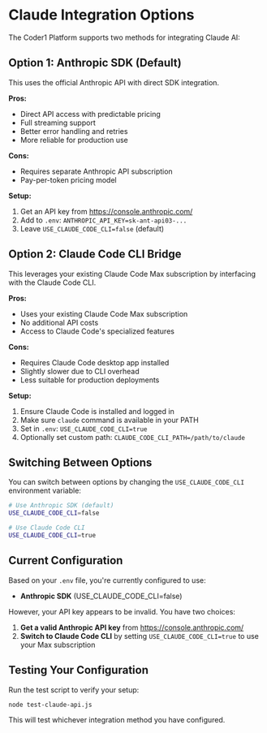 # Claude Integration Options

The Coder1 Platform supports two methods for integrating Claude AI:

## Option 1: Anthropic SDK (Default)

This uses the official Anthropic API with direct SDK integration.

**Pros:**
- Direct API access with predictable pricing
- Full streaming support
- Better error handling and retries
- More reliable for production use

**Cons:**
- Requires separate Anthropic API subscription
- Pay-per-token pricing model

**Setup:**
1. Get an API key from https://console.anthropic.com/
2. Add to `.env`: `ANTHROPIC_API_KEY=sk-ant-api03-...`
3. Leave `USE_CLAUDE_CODE_CLI=false` (default)

## Option 2: Claude Code CLI Bridge

This leverages your existing Claude Code Max subscription by interfacing with the Claude Code CLI.

**Pros:**
- Uses your existing Claude Code Max subscription
- No additional API costs
- Access to Claude Code's specialized features

**Cons:**
- Requires Claude Code desktop app installed
- Slightly slower due to CLI overhead
- Less suitable for production deployments

**Setup:**
1. Ensure Claude Code is installed and logged in
2. Make sure `claude` command is available in your PATH
3. Set in `.env`: `USE_CLAUDE_CODE_CLI=true`
4. Optionally set custom path: `CLAUDE_CODE_CLI_PATH=/path/to/claude`

## Switching Between Options

You can switch between options by changing the `USE_CLAUDE_CODE_CLI` environment variable:

```bash
# Use Anthropic SDK (default)
USE_CLAUDE_CODE_CLI=false

# Use Claude Code CLI
USE_CLAUDE_CODE_CLI=true
```

## Current Configuration

Based on your `.env` file, you're currently configured to use:
- **Anthropic SDK** (USE_CLAUDE_CODE_CLI=false)

However, your API key appears to be invalid. You have two choices:

1. **Get a valid Anthropic API key** from https://console.anthropic.com/
2. **Switch to Claude Code CLI** by setting `USE_CLAUDE_CODE_CLI=true` to use your Max subscription

## Testing Your Configuration

Run the test script to verify your setup:

```bash
node test-claude-api.js
```

This will test whichever integration method you have configured.